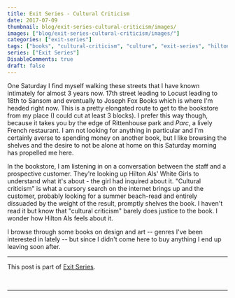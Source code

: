```yaml
---
title: Exit Series - Cultural Criticism
date: 2017-07-09
thumbnail: blog/exit-series-cultural-criticism/images/
images: ["blog/exit-series-cultural-criticism/images/"]
categories: ["exit-series"]
tags: ["books", "cultural-criticism", "culture", "exit-series", "hilton-als", "wandering", "white-girls"]
series: ["Exit Series"]
DisableComments: true
draft: false
---
```


One Saturday I find myself walking these streets that I have known intimately for almost 3 years now. 17th street leading to Locust leading to 18th to Sansom and eventually to Joseph Fox Books which is where I'm headed right now. This is a pretty elongated route to get to the bookstore from my place (I could cut at least 3 blocks). I prefer this way though, because it takes you by the edge of Rittenhouse park and _Parc_, a lively French restaurant. I am not looking for anything in particular and I'm certainly averse to spending money on another book, but I like browsing the shelves and the desire to not be alone at home on this Saturday morning has propelled me here.

In the bookstore, I am listening in on a conversation between the staff and a prospective customer. They're looking up Hilton Als' White Girls to understand what it's about - the girl had inquired about it. "Cultural criticism" is what a cursory search on the internet brings up and the customer, probably looking for a summer beach-read and entirely dissuaded by the weight of the result, promptly shelves the book. I haven't read it but know that "cultural criticism" barely does justice to the book. I wonder how Hilton Als feels about it.

I browse through some books on design and art -- genres I've been interested in lately -- but since I didn't come here to buy anything I end up leaving soon after.

* * *

This post is part of [Exit Series](http://akzn.me/blog/category/exit-series/).

<br>

---